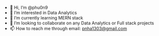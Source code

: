 - 👋 Hi, I’m @phu0n9
- 👀 I’m interested in Data Analytics
- 🌱 I’m currently learning MERN stack
- 💞️ I’m looking to collaborate on any Data Analytics or Full stack projects
- 📫 How to reach me through email: pnha1303@gmail.com

<!---
phu0n9/phu0n9 is a ✨ special ✨ repository because its `README.md` (this file) appears on your GitHub profile.
You can click the Preview link to take a look at your changes.
--->
